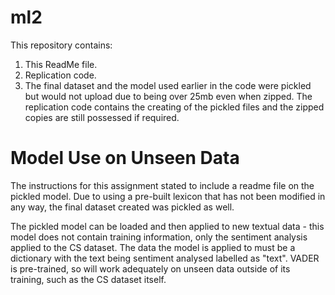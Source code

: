 # ml2
This repository contains:
1. This ReadMe file.
2. Replication code.
3. The final dataset and the model used earlier in the code were pickled but would not upload due to being over 25mb even when zipped. The replication code contains the creating of the pickled files and the zipped copies are still possessed if required.

# Model Use on Unseen Data
The instructions for this assignment stated to include a readme file on the pickled model. Due to using a pre-built lexicon that has not been modified in any way, the final dataset created was pickled as well.

The pickled model can be loaded and then applied to new textual data - this model does not contain training information, only the sentiment analysis applied to the CS dataset. The data the model is applied to must be a dictionary with the text being sentiment analysed labelled as "text". VADER is pre-trained, so will work adequately on unseen data outside of its training, such as the CS dataset itself.
